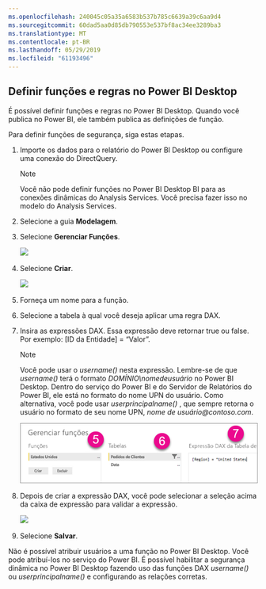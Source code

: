 ```yaml
---
ms.openlocfilehash: 240045c05a35a6583b537b785c6639a39c6aa9d4
ms.sourcegitcommit: 60dad5aa0d85db790553e537bf8ac34ee3289ba3
ms.translationtype: MT
ms.contentlocale: pt-BR
ms.lasthandoff: 05/29/2019
ms.locfileid: "61193496"
---
```

## <a name="define-roles-and-rules-in-power-bi-desktop"></a>Definir funções e regras no Power BI Desktop
É possível definir funções e regras no Power BI Desktop. Quando você publica no Power BI, ele também publica as definições de função.

Para definir funções de segurança, siga estas etapas.

1. Importe os dados para o relatório do Power BI Desktop ou configure uma conexão do DirectQuery.
   
   > [!NOTE]
   > Você não pode definir funções no Power BI Desktop BI para as conexões dinâmicas do Analysis Services. Você precisa fazer isso no modelo do Analysis Services.
   > 
   > 
1. Selecione a guia **Modelagem**.
2. Selecione **Gerenciar Funções**.
   
   ![](./media/rls-desktop-define-roles/powerbi-desktop-security.png)
4. Selecione **Criar**.
   
   ![](./media/rls-desktop-define-roles/powerbi-desktop-security-create-role.png)
5. Forneça um nome para a função. 
6. Selecione a tabela à qual você deseja aplicar uma regra DAX.
7. Insira as expressões DAX. Essa expressão deve retornar true ou false. Por exemplo: [ID da Entidade] = “Valor”.
   
   > [!NOTE]
   > Você pode usar o *username()* nesta expressão. Lembre-se de que *username()* terá o formato *DOMÍNIO\nomedeusuário* no Power BI Desktop. Dentro do serviço do Power BI e do Servidor de Relatórios do Power BI, ele está no formato do nome UPN do usuário. Como alternativa, você pode usar *userprincipalname()* , que sempre retorna o usuário no formato de seu nome UPN, *nome de usuário\@contoso.com*.
   > 
   > 
   
   ![](./media/rls-desktop-define-roles/powerbi-desktop-security-create-rule.png)
8. Depois de criar a expressão DAX, você pode selecionar a seleção acima da caixa de expressão para validar a expressão.
   
   ![](./media/rls-desktop-define-roles/powerbi-desktop-security-validate-dax.png)
9. Selecione **Salvar**.

Não é possível atribuir usuários a uma função no Power BI Desktop. Você pode atribuí-los no serviço do Power BI. É possível habilitar a segurança dinâmica no Power BI Desktop fazendo uso das funções DAX *username()* ou *userprincipalname()* e configurando as relações corretas. 

